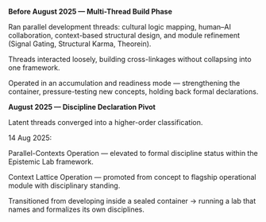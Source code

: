 **Before August 2025 — Multi-Thread Build Phase**

Ran parallel development threads: cultural logic mapping, human–AI collaboration, context-based structural design, and module refinement (Signal Gating, Structural Karma, Theorein).

Threads interacted loosely, building cross-linkages without collapsing into one framework.

Operated in an accumulation and readiness mode — strengthening the container, pressure-testing new concepts, holding back formal declarations.



**August 2025 — Discipline Declaration Pivot**

Latent threads converged into a higher-order classification.

14 Aug 2025:

Parallel-Contexts Operation — elevated to formal discipline status within the Epistemic Lab framework.

Context Lattice Operation — promoted from concept to flagship operational module with disciplinary standing.

Transitioned from developing inside a sealed container → running a lab that names and formalizes its own disciplines.
